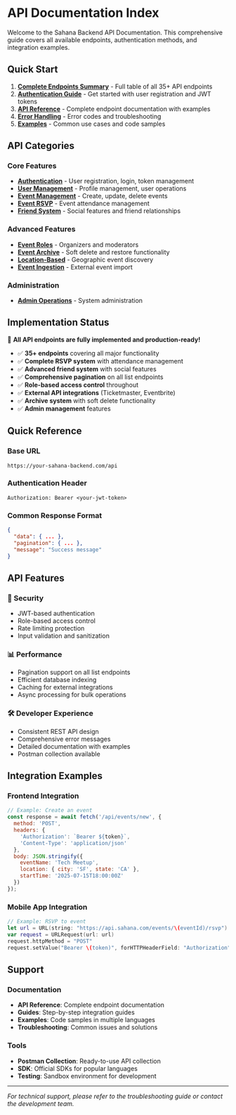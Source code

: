 # API Documentation Index

Welcome to the Sahana Backend API Documentation. This comprehensive guide covers all available endpoints, authentication methods, and integration examples.

## Quick Start

1. **[Complete Endpoints Summary](ENDPOINTS_SUMMARY.md)** - Full table of all 35+ API endpoints
2. **[Authentication Guide](authentication.md)** - Get started with user registration and JWT tokens
3. **[API Reference](API_DOCUMENTATION.md)** - Complete endpoint documentation with examples
4. **[Error Handling](errors.md)** - Error codes and troubleshooting
5. **[Examples](examples.md)** - Common use cases and code samples

## API Categories

### Core Features

- **[Authentication](API_DOCUMENTATION.md#authentication-endpoints)** - User registration, login, token management
- **[User Management](API_DOCUMENTATION.md#user-management)** - Profile management, user operations
- **[Event Management](API_DOCUMENTATION.md#event-management)** - Create, update, delete events
- **[Event RSVP](API_DOCUMENTATION.md#event-rsvp)** - Event attendance management
- **[Friend System](API_DOCUMENTATION.md#friend-system)** - Social features and friend relationships

### Advanced Features

- **[Event Roles](API_DOCUMENTATION.md#event-roles)** - Organizers and moderators
- **[Event Archive](API_DOCUMENTATION.md#event-archive)** - Soft delete and restore functionality
- **[Location-Based](API_DOCUMENTATION.md#location-based-events)** - Geographic event discovery
- **[Event Ingestion](API_DOCUMENTATION.md#event-ingestion)** - External event import

### Administration

- **[Admin Operations](API_DOCUMENTATION.md#admin-operations)** - System administration

## Implementation Status

🎉 **All API endpoints are fully implemented and production-ready!**

- ✅ **35+ endpoints** covering all major functionality
- ✅ **Complete RSVP system** with attendance management
- ✅ **Advanced friend system** with social features
- ✅ **Comprehensive pagination** on all list endpoints
- ✅ **Role-based access control** throughout
- ✅ **External API integrations** (Ticketmaster, Eventbrite)
- ✅ **Archive system** with soft delete functionality
- ✅ **Admin management** features

## Quick Reference

### Base URL

```
https://your-sahana-backend.com/api
```

### Authentication Header

```
Authorization: Bearer <your-jwt-token>
```

### Common Response Format

```json
{
  "data": { ... },
  "pagination": { ... },
  "message": "Success message"
}
```

## API Features

### 🔐 Security

- JWT-based authentication
- Role-based access control
- Rate limiting protection
- Input validation and sanitization

### 📊 Performance

- Pagination support on all list endpoints
- Efficient database indexing
- Caching for external integrations
- Async processing for bulk operations

### 🛠 Developer Experience

- Consistent REST API design
- Comprehensive error messages
- Detailed documentation with examples
- Postman collection available

## Integration Examples

### Frontend Integration

```javascript
// Example: Create an event
const response = await fetch('/api/events/new', {
  method: 'POST',
  headers: {
    'Authorization': `Bearer ${token}`,
    'Content-Type': 'application/json'
  },
  body: JSON.stringify({
    eventName: 'Tech Meetup',
    location: { city: 'SF', state: 'CA' },
    startTime: '2025-07-15T18:00:00Z'
  })
});
```

### Mobile App Integration

```swift
// Example: RSVP to event
let url = URL(string: "https://api.sahana.com/events/\(eventId)/rsvp")!
var request = URLRequest(url: url)
request.httpMethod = "POST"
request.setValue("Bearer \(token)", forHTTPHeaderField: "Authorization")
```

## Support

### Documentation

- **API Reference**: Complete endpoint documentation
- **Guides**: Step-by-step integration guides
- **Examples**: Code samples in multiple languages
- **Troubleshooting**: Common issues and solutions

### Tools

- **Postman Collection**: Ready-to-use API collection
- **SDK**: Official SDKs for popular languages
- **Testing**: Sandbox environment for development

---

*For technical support, please refer to the troubleshooting guide or contact the development team.*
